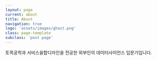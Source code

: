 ```yaml
---
layout: page
current: about
title: About
navigation: true
logo: 'assets/images/ghost.png'
class: page-template
subclass: 'post page'
---
```


토목공학과 서비스융합디자인을 전공한 외부인의 데이터사이언스 입문기입니다.